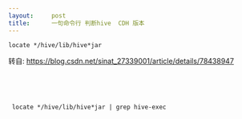 ```yaml
---
layout:     post
title:      一句命令行 判断hive  CDH 版本
---
```

<div id="article_content" class="article_content clearfix csdn-tracking-statistics" data-pid="blog" data-mod="popu_307" data-dsm="post">
								            <link rel="stylesheet" href="https://csdnimg.cn/release/phoenix/template/css/ck_htmledit_views-f76675cdea.css">
						<div class="htmledit_views" id="content_views">
                <pre class="has">
<code class="language-bash">locate */hive/lib/hive*jar</code></pre>

<p>转自: <a href="https://blog.csdn.net/sinat_27339001/article/details/78438947" rel="nofollow">https://blog.csdn.net/sinat_27339001/article/details/78438947</a></p>

<p> </p>

<p> </p>

<pre class="has">
<code class="language-bash"> locate */hive/lib/hive*jar | grep hive-exec</code></pre>

<p> </p>            </div>
                </div>